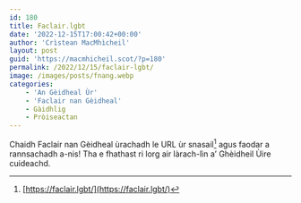 ```yaml
---
id: 180
title: Faclair.lgbt
date: '2022-12-15T17:00:42+00:00'
author: 'Crìstean MacMhìcheil'
layout: post
guid: 'https://macmhicheil.scot/?p=180'
permalink: /2022/12/15/faclair-lgbt/
image: /images/posts/fnang.webp
categories:
    - 'An Gèidheal Ùr'
    - 'Faclair nan Gèidheal'
    - Gàidhlig
    - Pròiseactan
---
```


Chaidh Faclair nan Gèidheal ùrachadh le URL ùr snasail[^1] agus faodar a rannsachadh a-nis! Tha e fhathast ri lorg air làrach-lìn a’ Ghèidheil Ùire cuideachd.

[^1]: [https://faclair.lgbt/](https://faclair.lgbt/)
